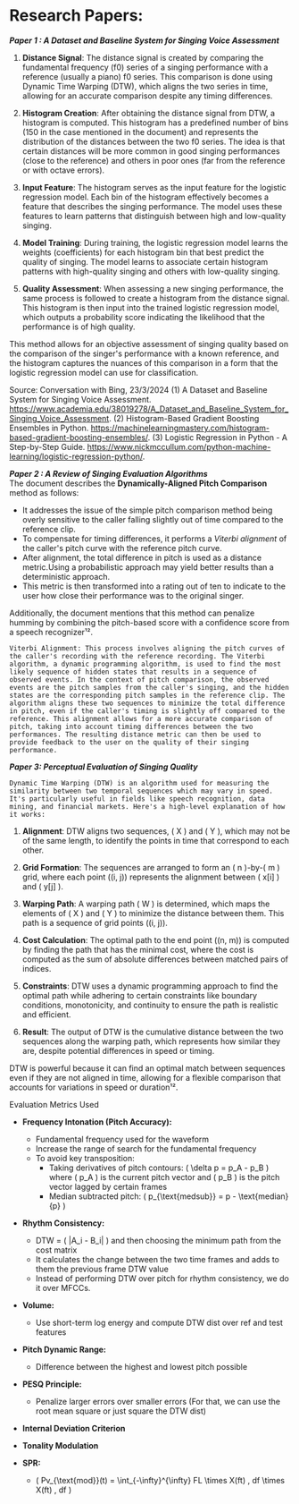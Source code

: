 # Research Papers:

***Paper 1 : A Dataset and Baseline System for Singing Voice Assessment***

1. **Distance Signal**: The distance signal is created by comparing the fundamental frequency (f0) series of a singing performance with a reference (usually a piano) f0 series. This comparison is done using Dynamic Time Warping (DTW), which aligns the two series in time, allowing for an accurate comparison despite any timing differences.

2. **Histogram Creation**: After obtaining the distance signal from DTW, a histogram is computed. This histogram has a predefined number of bins (150 in the case mentioned in the document) and represents the distribution of the distances between the two f0 series. The idea is that certain distances will be more common in good singing performances (close to the reference) and others in poor ones (far from the reference or with octave errors).

3. **Input Feature**: The histogram serves as the input feature for the logistic regression model. Each bin of the histogram effectively becomes a feature that describes the singing performance. The model uses these features to learn patterns that distinguish between high and low-quality singing.

4. **Model Training**: During training, the logistic regression model learns the weights (coefficients) for each histogram bin that best predict the quality of singing. The model learns to associate certain histogram patterns with high-quality singing and others with low-quality singing.

5. **Quality Assessment**: When assessing a new singing performance, the same process is followed to create a histogram from the distance signal. This histogram is then input into the trained logistic regression model, which outputs a probability score indicating the likelihood that the performance is of high quality.

This method allows for an objective assessment of singing quality based on the comparison of the singer's performance with a known reference, and the histogram captures the nuances of this comparison in a form that the logistic regression model can use for classification.

Source: Conversation with Bing, 23/3/2024
(1) A Dataset and Baseline System for Singing Voice Assessment. https://www.academia.edu/38019278/A_Dataset_and_Baseline_System_for_Singing_Voice_Assessment.
(2) Histogram-Based Gradient Boosting Ensembles in Python. https://machinelearningmastery.com/histogram-based-gradient-boosting-ensembles/.
(3) Logistic Regression in Python - A Step-by-Step Guide. https://www.nickmccullum.com/python-machine-learning/logistic-regression-python/.

***Paper 2 : A Review of Singing Evaluation Algorithms***  
The document describes the **Dynamically-Aligned Pitch Comparison** method as follows:

- It addresses the issue of the simple pitch comparison method being overly sensitive to the caller falling slightly out of time compared to the reference clip.
- To compensate for timing differences, it performs a *Viterbi alignment* of the caller's pitch curve with the reference pitch curve.
- After alignment, the total difference in pitch is used as a distance metric.Using a probabilistic approach may yield better results than a deterministic approach.
- This metric is then transformed into a rating out of ten to indicate to the user how close their performance was to the original singer.

Additionally, the document mentions that this method can penalize humming by combining the pitch-based score with a confidence score from a speech recognizer¹².

    Viterbi Alignment: This process involves aligning the pitch curves of the caller's recording with the reference recording. The Viterbi algorithm, a dynamic programming algorithm, is used to find the most likely sequence of hidden states that results in a sequence of observed events. In the context of pitch comparison, the observed events are the pitch samples from the caller's singing, and the hidden states are the corresponding pitch samples in the reference clip. The algorithm aligns these two sequences to minimize the total difference in pitch, even if the caller's timing is slightly off compared to the reference. This alignment allows for a more accurate comparison of pitch, taking into account timing differences between the two performances. The resulting distance metric can then be used to provide feedback to the user on the quality of their singing performance.

***Paper 3: Perceptual Evaluation of Singing Quality***

    Dynamic Time Warping (DTW) is an algorithm used for measuring the similarity between two temporal sequences which may vary in speed. It's particularly useful in fields like speech recognition, data mining, and financial markets. Here's a high-level explanation of how it works:
1. **Alignment**: DTW aligns two sequences, \( X \) and \( Y \), which may not be of the same length, to identify the points in time that correspond to each other.

2. **Grid Formation**: The sequences are arranged to form an \( n \)-by-\( m \) grid, where each point \((i, j)\) represents the alignment between \( x[i] \) and \( y[j] \).

3. **Warping Path**: A warping path \( W \) is determined, which maps the elements of \( X \) and \( Y \) to minimize the distance between them. This path is a sequence of grid points \((i, j)\).

4. **Cost Calculation**: The optimal path to the end point \((n, m)\) is computed by finding the path that has the minimal cost, where the cost is computed as the sum of absolute differences between matched pairs of indices.

5. **Constraints**: DTW uses a dynamic programming approach to find the optimal path while adhering to certain constraints like boundary conditions, monotonicity, and continuity to ensure the path is realistic and efficient.

6. **Result**: The output of DTW is the cumulative distance between the two sequences along the warping path, which represents how similar they are, despite potential differences in speed or timing.

DTW is powerful because it can find an optimal match between sequences even if they are not aligned in time, allowing for a flexible comparison that accounts for variations in speed or duration¹².

Evaluation Metrics Used

- **Frequency Intonation (Pitch Accuracy):**
  - Fundamental frequency used for the waveform
  - Increase the range of search for the fundamental frequency
  - To avoid key transposition:
    - Taking derivatives of pitch contours: \( \delta p = p_A - p_B \) where \( p_A \) is the current pitch vector and \( p_B \) is the pitch vector lagged by certain frames
    - Median subtracted pitch: \( p_{\text{medsub}} = p - \text{median}\{p\} \)

- **Rhythm Consistency:**
  - DTW = \( |A_i - B_i| \) and then choosing the minimum path from the cost matrix
  - It calculates the change between the two time frames and adds to them the previous frame DTW value
  - Instead of performing DTW over pitch for rhythm consistency, we do it over MFCCs.

- **Volume:**
  - Use short-term log energy and compute DTW dist over ref and test features

- **Pitch Dynamic Range:**
  - Difference between the highest and lowest pitch possible

- **PESQ Principle:**
  - Penalize larger errors over smaller errors (For that, we can use the root mean square or just square the DTW dist)

- **Internal Deviation Criterion**

- **Tonality Modulation**

- **SPR:**
  - \( Pv_{\text{mod}}(t) = \int_{-\infty}^{\infty} FL \times X(ft) \, df \times X(ft) \, df \)
